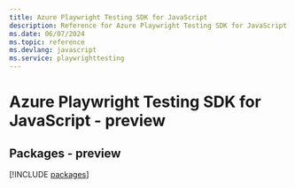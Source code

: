 ```yaml
---
title: Azure Playwright Testing SDK for JavaScript
description: Reference for Azure Playwright Testing SDK for JavaScript
ms.date: 06/07/2024
ms.topic: reference
ms.devlang: javascript
ms.service: playwrighttesting
---
```

# Azure Playwright Testing SDK for JavaScript - preview
## Packages - preview
[!INCLUDE [packages](playwright-testing-index.md)]